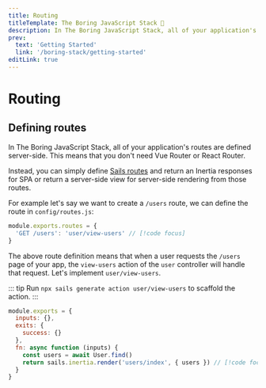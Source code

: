 ```yaml
---
title: Routing
titleTemplate: The Boring JavaScript Stack 🥱
description: In The Boring JavaScript Stack, all of your application's routes are defined server-side. This means that you don't need Vue Router or React Router.
prev:
  text: 'Getting Started'
  link: '/boring-stack/getting-started'
editLink: true
---
```


# Routing

## Defining routes

In The Boring JavaScript Stack, all of your application's routes are defined server-side. This means that you don't need Vue Router or React Router.

Instead, you can simply define [Sails routes](https://sailsjs.com/documentation/concepts/routes) and return an Inertia responses for SPA or return a server-side view for server-side rendering from those routes.

For example let's say we want to create a `/users` route, we can define the route in `config/routes.js`:

```js
module.exports.routes = {
  'GET /users': 'user/view-users' // [!code focus]
}
```

The above route definition means that when a user requests the `/users` page of your app, the `view-users` action of the `user` controller will handle that request. Let's implement `user/view-users`.

::: tip
Run `npx sails generate action user/view-users` to scaffold the action.
:::

```js
module.exports = {
  inputs: {},
  exits: {
    success: {}
  },
  fn: async function (inputs) {
    const users = await User.find()
    return sails.inertia.render('users/index', { users }) // [!code focus]
  }
}
```

